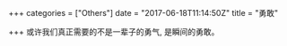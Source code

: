 +++
categories = ["Others"]
date = "2017-06-18T11:14:50Z"
title = "勇敢"

+++
或许我们真正需要的不是一辈子的勇气, 是瞬间的勇敢。